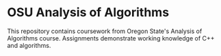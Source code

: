 # OSU Analysis of Algorithms

This repository contains coursework from Oregon State's Analysis of Algorithms course. Assignments demonstrate working knowledge of C++ and algorithms.

